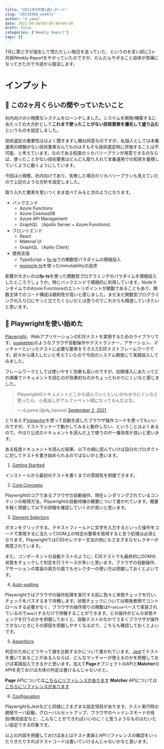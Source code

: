 ```yaml
---
title: "2021年9月第1週レポート"
slug: "20210906_weekly"
author: "d_yama"
date: 2021-09-06T09:00:00+09:00
draft: false
categories: ["Weekly Report"]
tags: []
---
```


7月に第三子が誕生して慌ただしい毎日を送っていた、というのを言い訳に2ヶ月弱Weekly Reportをサボっていたのですが、だんだんサボること自体が苦痛になってきたので今週から復活します。

# インプット
## 📝 この2ヶ月くらいの間やっていたいこと

社内向けの小規模なシステムをローンチしました。システムを開発/構築するにあたっての大方針として**これまで使ったことがない技術要素を優先して盛り込む**というものを設定しました。

技術選定の重要性ははよく聞きますし概ね同意なのですが、私個人としては本番運用の経験がない技術要素なんてものはそもそも技術選定時に評価することは不可能、と考えています。なのである程度のリカバリープランが用意できるのならば、使ったことがない技術要素はどんどん取り入れて本番運用での知見を蓄積していくように動くようにしています。

今回は小規模、社内向けであり、失敗した場合のリカバリープランも見えていたので上記のような方針を設定しました。

取り入れた要素を思いつくまま並べてみると次のようになります。

- バックエンド
	- Azure Functions
	- Azure CosmosDB
	- Azure API Management
	- GraphQL （Apollo Server + Azure Functions）
- フロントエンド
	- React
	- Material UI
	- GraphQL （Apillo Client）
- 使用言語
	- TypeScript + [fp-ts](https://github.com/gcanti/fp-ts)での関数型パラダイムの積極投入
	- [monocle-ts](https://github.com/gcanti/monocle-ts)を使ったimmutabilityの追求
	
影響が大きいのは**fp-ts**を使った関数型プログラミングのパラダイムを積極投入したところでしょうか。特にバックエンドで積極的に利用しています。NodeランタイムでのAzure Functionsのエントリポイントが関数であることもあり、関数主体でのコード構成は親和性が高いと感じました。まだまだ関数型プログラミングの入り口にやっと立てたくらいだとは思うのでこれからも精進していきたいと思います。

## 📝 Playwrightを使い始めた

[Playwright](https://playwright.dev/)、WebアプリケーションのE2Eテストを実現するためのライブラリです。[puppeteer](https://github.com/puppeteer/puppeteer)のようなブラウザ自動操作やテストランナー、アサーション、マッチャーといったテストに必要な要素をそろえたE2Eテストフレームワークです。前々から導入したいと考えていたので今回のシステム開発にて実践投入してみました。

フレームワークとしては使いやすく効果も高いのですが、初期導入にあたってどの順番でドキュメントを読むのが効果的なのかちょっとわかりにくいなと感じました。

<blockquote class="twitter-tweet"><p lang="ja" dir="ltr">Playwrightのドキュメントどこから読んでいくといいかわかりにくいなと思ったら、小見出しがアルファベット順になってるんだよな。</p>&mdash; d_yama (@dy_karous) <a href="https://twitter.com/dy_karous/status/1433577833125666817?ref_src=twsrc%5Etfw">September 2, 2021</a></blockquote> <script async src="https://platform.twitter.com/widgets.js" charset="utf-8"></script>

とりあえず[Inspector](https://playwright.dev/docs/inspector)を使って自動生成したブラウザ操作コードを使ってもいいのですが、テストランナーで動かしてみると動作しない、ということはよくあるので、やはり公式のドキュメントを読んだ上で使うのが一番効率が良いと思います。

ある程度ドキュメントを読んだ結果、以下の順に読んでいけば自分のプロダクトに対してテストを書き始められるのではないかと思います。

1. [Getting Startted](https://playwright.dev/docs/intro)

インストールから最初のテストを書くまでの雰囲気を把握できます。

2. [Core Concepts](https://playwright.dev/docs/core-concepts)

Playwrightのコアであるブラウザの自動操作、現在レンダリングされているコンテンツの取得方法、Playwrightの自動待機の概要について書かれています。概要を軽く把握して以下の詳細を確認していくのが良いと思います。

3. [Element Selectors](https://playwright.dev/docs/selectors)

ボタンをクリックする、テキストフィールドに文字を入力するといった操作をコードで実現するに当たってDOM上の特定の要素を取得すると言う処理は必須となります。PlaywrightではCSSセレクター文法の他にもさまざまなセレクターが用意されています。

また、コンポーネントの自動テストのように、E2Eテストでも最終的にDOMの状態をチェックして判定を行うケースが多いと思います。ブラウザの自動操作、アサーションの実装の両方の面でもセレクターの使い方は把握しておくとよいです。

4. [Auto-waiting](https://playwright.dev/docs/actionability)

Playwrightではブラウザの操作処理を実行する前に色々と状態チェックを行い、チェックをパスするまで待機します。状態チェックについては開発者側でコントロールする必要がなく、ブラウザの操作周りの関数は`Promise`ベースで実装されているので`await`するだけで待機することができます。どの操作がどんな状態チェックを行うのかを把握しておくと、自動テストのなかでうまくブラウザが操作できないときにその原因を把握しやすくなるので、こちらも確認しておくとよいです。

5. [Assertions](https://playwright.dev/docs/assertions)

判定のためにどうやって値を比較するかについて書かれています。[Jest](https://jestjs.io/)でテストを書いてあることがある人ならば、どんなマッチャーが使えるのかを把握しておけば実践投入できるかと思います。加えて**Page**オブジェクトのAPIと**Matcher**のAPIを見ておけば大体の判定は書けるんじゃないかと。

**Page** APIについては[こちらにリファレンスがあります](https://playwright.dev/docs/api/class-page)
**Matcher** APIについては[こちらにリファレンスがあります](https://playwright.dev/docs/test-assertions/)

6. [Configuration](https://playwright.dev/docs/test-configuration)

PlaywrightもJestなどと同様にさまざまな設定項目があります。テスト実行時の開発サーバ起動、グローバルセットアップ、ブラウザのヘッドレスモードの有効/無効設定など、こんなことができればいいのに！と思うようなものはだいたい設定できる印象です。

以上の内容を把握しておけばあとはテスト実装とAPIリファレンスの確認をいったりきたりすればテストコードは書いていけるんじゃないかなと思います。